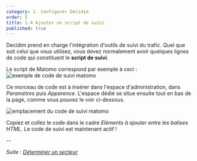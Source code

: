 ```yaml
---
category: 1. Configurer Decidim
order: 5
title: 1.4 Ajouter un script de suivi
published: true
---
```

Decidim prend en charge l'intégration d'outils de suivi du trafic. Quel que soit celui que vous utilisez, vous devez normalement avoir quelques lignes de code qui constituent le **script de suivi**. 

Le script de Matomo correspond par exemple à ceci :
![exemple de code de suivi matomo]({{site.baseurl}}/images/exemple_code_matomo.png)


Ce morceau de code est à insérer dans l'espace d'administration, dans _Paramètres_ puis _Apparence_. L'espace dédié se situe ensuite tout en bas de la page, comme vous pouvez le voir ci-dessous.

![emplacement du code de suivi matomo]({{site.baseurl}}/images/code_suivi.jpg)

Copiez et collez le code dans le cadre _Eléments à ajouter entre les balises HTML_. Le code de suivi est maintenant actif !

--

*Suite : [Déterminer un secteur]({{.site.baseurl}}/1-configurer-decidim/5-determiner-secteur-application/)*